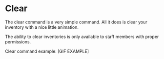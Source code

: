 # Clear
The clear command is a very simple command. All it does is clear your inventory with a nice little animation.

The ability to clear inventories is only available to staff members with proper permissions. 

Clear command example:
[GIF EXAMPLE]
